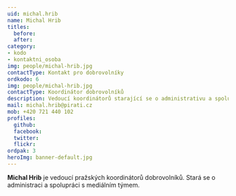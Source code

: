 ```yaml
---
uid: michal.hrib
name: Michal Hrib
titles:
  before: 
  after:
category: 
- kodo
- kontaktni_osoba
img: people/michal-hrib.jpg
contactType: Kontakt pro dobrovolníky
ordkodo: 6
img: people/michal-hrib.jpg
contactType: Koordinátor dobrovolníků
description: Vedoucí koordinátorů starající se o administrativu a spolupráci s mediálním týmem.
mail: michal.hrib@pirati.cz
mob: +420 721 440 102
profiles:
  github:       
  facebook: 
  twitter: 		  
  flickr:
ordpak: 3		  
heroImg: banner-default.jpg  
---
```


**Michal Hrib** je vedoucí pražských koordinátorů dobrovolníků. Stará se o administraci a spolupráci s mediálním týmem.



